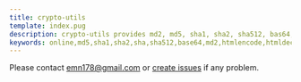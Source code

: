 ```yaml
---
title: crypto-utils
template: index.pug
description: crypto-utils provides md2, md5, sha1, sha2, sha512, bas64, html encode / decode functions
keywords: online,md5,sha1,sha2,sha,sha512,base64,md2,htmlencode,htmldecode
---
```

Please contact [emn178@gmail.com](mailto:emn178@gmail.com) or [create issues](https://github.com/emn178/online-tools/issues) if any problem.
